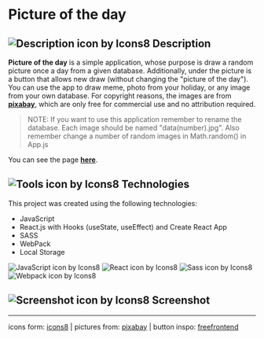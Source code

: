 # Picture of the day

## ![Description icon by Icons8](https://img.icons8.com/dusk/24/000000/document--v1.png) Description

**Picture of the day** is a simple application, whose purpose is draw a random picture once a day from a given database. Additionally, under the picture is a button that allows new draw (without changing the "picture of the day"). You can use the app to draw meme, photo from your holiday, or any image from your own database. For copyright reasons, the images are from **[pixabay](https://pixabay.com/)**, which are only free for commercial use and no attribution required.

> NOTE: If you want to use this application remember to rename the database. Each image should be named "data(number).jpg". Also remember change a number of random images in Math.random() in App.js

You can see the page **[here](https://majka521.github.io/Picture-of-the-day/)**.

## ![Tools icon by Icons8](https://img.icons8.com/external-icongeek26-linear-colour-icongeek26/24/000000/external-tools-plumbing-icongeek26-linear-colour-icongeek26.png) Technologies

This project was created using the following technologies:

- JavaScript
- React.js with Hooks (useState, useEffect) and Create React App
- SASS
- WebPack
- Local Storage

![JavaScript icon by Icons8](https://img.icons8.com/color/48/000000/javascript--v2.png)
![React icon by Icons8](https://img.icons8.com/color/48/000000/react-native.png)
![Sass icon by Icons8](https://img.icons8.com/color/48/000000/sass.png)
![Webpack icon by Icons8](https://img.icons8.com/color/48/000000/webpack.png)

## ![Screenshot icon by Icons8](https://img.icons8.com/dusk/24/000000/unsplash.png) Screenshot

<!-- ![meme](tu link) -->

---

icons form: [icons8](https://icons8.com/) | pictures from: [pixabay](https://pixabay.com/) | button inspo: [freefrontend](https://freefrontend.com/css-buttons/)
